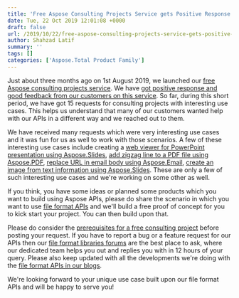 ```yaml
---
title: 'Free Aspose Consulting Projects Service gets Positive Response from our Customers'
date: Tue, 22 Oct 2019 12:01:08 +0000
draft: false
url: /2019/10/22/free-aspose-consulting-projects-service-gets-positive-response-from-our-customers/
author: Shahzad Latif
summary: ''
tags: []
categories: ['Aspose.Total Product Family']
---
```


Just about three months ago on 1st August 2019, we launched our [free Aspose consulting projects service][1]. We have [got positive response and good feedback from our customers on this service][2]. So far, during this short period, we have got 15 requests for consulting projects with interesting use cases. This helps us understand that many of our customers wanted help with our APIs in a different way and we reached out to them.

We have received many requests which were very interesting use cases and it was fun for us as well to work with those scenarios. A few of these interesting use cases include creating a [web viewer for PowerPoint presentation using Aspose.Slides][3], [add zigzag line to a PDF file using Aspose.PDF][4], [replace URL in email body using Aspose.Email][5], [create an image from text information using Aspose.Slides][6]. These are only a few of such interesting use cases and we're working on some other as well.

If you think, you have some ideas or planned some products which you want to build using Aspose APIs, please do share the scenario in which you want to use [file format APIs][7] and we'll build a free proof of concept for you to kick start your project. You can then build upon that.

Please do consider the [prerequisites for a free consulting project][8] before posting your request. If you have to report a bug or a feature request for our APIs then our [file format libraries forums][9] are the best place to ask, where our dedicated team helps you out and replies you with in 12 hours of your query. Please also keep updated with all the developments we're doing with the [file format APIs in our blogs][10].

We're looking forward to your unique use case built upon our file format APIs and will be happy to serve you!




[1]: https://blog.aspose.com/2019/08/01/free-consulting-service-for-aspose-apis-to-help-build-your-project/
[2]: https://blog.aspose.com/2019/08/01/free-consulting-service-for-aspose-apis-to-help-build-your-project/
[3]: https://github.com/aspose-free-consulting/web-viewer-for-powerpoint-presentation
[4]: https://github.com/aspose-free-consulting/add-zigzag-line-and-border-to-pdf-file
[5]: https://github.com/aspose-free-consulting/replace-url-in-email-body
[6]: https://github.com/aspose-free-consulting/Build-Image-Rendered-from-Author-Name-and-Session-Title
[7]: https://www.aspose.com/
[8]: https://aspose-free-consulting.github.io/
[9]: https://forum.aspose.com/
[10]: https://blog.aspose.com/




